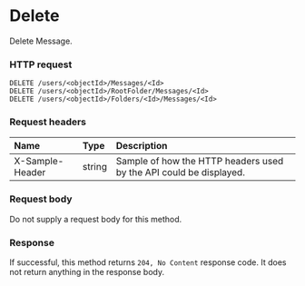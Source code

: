 # Delete

Delete Message.
### HTTP request
```http
DELETE /users/<objectId>/Messages/<Id>
DELETE /users/<objectId>/RootFolder/Messages/<Id>
DELETE /users/<objectId>/Folders/<Id>/Messages/<Id>

```
### Request headers
| Name       | Type | Description|
|:---------------|:--------|:----------|
| X-Sample-Header  | string  | Sample of how the HTTP headers used by the API could be displayed.|

### Request body
Do not supply a request body for this method.


### Response
If successful, this method returns `204, No Content` response code. It does not return anything in the response body.


<!-- uuid: 7baab621-b778-41ed-984b-f1a5a74815bc
2015-10-09 16:05:02 UTC -->